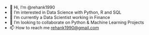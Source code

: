 - 👋 Hi, I’m @rehank1990
- 👀 I’m interested in Data Science with Python, R and SQL
- 🌱 I’m currently a Data Scientist working in Finance
- 💞️ I’m looking to collaborate on Python & Machine Learning Projects
- 📫 How to reach me rehank1990@gmail.com

<!---
rehank1990/rehank1990 is a ✨ special ✨ repository because its `README.md` (this file) appears on your GitHub profile.
You can click the Preview link to take a look at your changes.
--->
